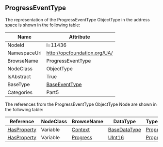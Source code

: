 <!-- objecttype -->
## ProgressEventType
  
<!-- end of text -->
The representation of the ProgressEventType ObjectType in the address space is shown in the following table:  

|Name|Attribute|
|---|---|
|NodeId|i=11436|
|NamespaceUri|http://opcfoundation.org/UA/|
|BrowseName|ProgressEventType|
|NodeClass|ObjectType|
|IsAbstract|True|
|BaseType|[BaseEventType](../../../Part5/ObjectTypes/BaseEventType/readme.md)|
|Categories|Part5|

The references from the ProgressEventType ObjectType Node are shown in the following table:  

|Reference|NodeClass|BrowseName|DataType|TypeDefinition|ModellingRule|
|---|---|---|---|---|---|
|[HasProperty](../../../Part3/ReferenceTypes/HasProperty/readme.md)|Variable|[Context](#Context)|[BaseDataType](../../../Part3/DataTypes/BaseDataType/readme.md)|[PropertyType](../../Part5/VariableTypes/PropertyType/readme.md)|[Mandatory](../../Objects/Mandatory/readme.md)|
|[HasProperty](../../../Part3/ReferenceTypes/HasProperty/readme.md)|Variable|[Progress](#Progress)|[UInt16](../../../Part3/DataTypes/UInt16/readme.md)|[PropertyType](../../Part5/VariableTypes/PropertyType/readme.md)|[Mandatory](../../Objects/Mandatory/readme.md)|


